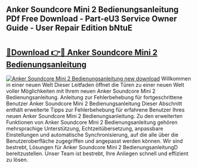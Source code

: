 ## Anker Soundcore Mini 2 Bedienungsanleitung PDf Free Download - Part-eU3 Service Owner Guide - User Repair Edition bNtuE

# <h2><a href="http://df5t0l3.blite.top/?on=Anker+Soundcore+Mini+2+Bedienungsanleitung">🔗Download 👉🔴 Anker Soundcore Mini 2 Bedienungsanleitung</a></h2>

[![Anker Soundcore Mini 2 Bedienungsanleitung new download](https://i.imgur.com/lujVjoI.png)](http://df5t0l3.blite.top/?on=Anker+Soundcore+Mini+2+Bedienungsanleitung)
Willkommen in einer neuen Welt Dieser Leitfaden öffnet die Türen zu einer neuen Welt voller Möglichkeiten mit Ihrem neuen Anker Soundcore Mini 2 Bedienungsanleitung. Anleitung zur Fehlerbehebung für fortgeschrittene Benutzer Anker Soundcore Mini 2 Bedienungsanleitung Dieser Abschnitt enthält erweiterte Tipps zur Fehlerbehebung für erfahrene Benutzer Ihres neuen Anker Soundcore Mini 2 Bedienungsanleitung. Zu den erweiterten Funktionen von Anker Soundcore Mini 2 Bedienungsanleitung gehören mehrsprachige Unterstützung, Echtzeitübersetzung, anpassbare Einstellungen und automatische Synchronisierung, auf die alle über die Benutzeroberfläche zugegriffen und angepasst werden können. Wir sind bestrebt, Lösungen für Anker Soundcore Mini 2 BedienungsanleitungD bereitzustellen. Unser Team ist bestrebt, Ihre Anliegen schnell und effizient zu lösen.
